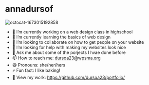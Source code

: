 # annadursof
![octocat-1673015192858](https://user-images.githubusercontent.com/117922194/211618077-1c90afd4-7808-4dd4-9ac8-c62e0a457b7a.png)
- 🔭 I’m currently working on a web design class in highschool 
- 🌱 I’m currently learning the basics of web design 
- 👯 I’m looking to collaborate on how to get people on your website 
- 🤔 I’m looking for help with making my websites look nice 
- 💬 Ask me about some of the porjects I hvae done before 
- 📫 How to reach me: dursoa23@wpsma.org 
- 😄 Pronouns: she/her/hers 
- ⚡ Fun fact: I like baking! 
- 👑 View my work: https://github.com/dursoa23/portfolio/

